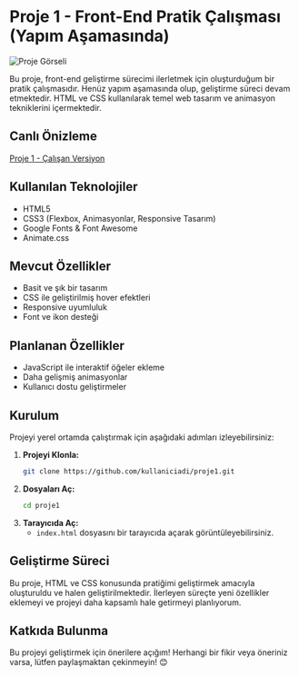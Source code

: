 # Proje 1 - Front-End Pratik Çalışması (Yapım Aşamasında)

![Proje Görseli](https://doganaylab.com/photos/projectstarcitizen.png)

Bu proje, front-end geliştirme sürecimi ilerletmek için oluşturduğum bir pratik çalışmasıdır. Henüz yapım aşamasında olup, geliştirme süreci devam etmektedir. HTML ve CSS kullanılarak temel web tasarım ve animasyon tekniklerini içermektedir.

## Canlı Önizleme
[Proje 1 - Çalışan Versiyon](https://proje1.doganaylab.com/)

## Kullanılan Teknolojiler
- HTML5
- CSS3 (Flexbox, Animasyonlar, Responsive Tasarım)
- Google Fonts & Font Awesome
- Animate.css

## Mevcut Özellikler
- Basit ve şık bir tasarım
- CSS ile geliştirilmiş hover efektleri
- Responsive uyumluluk
- Font ve ikon desteği

## Planlanan Özellikler
- JavaScript ile interaktif öğeler ekleme
- Daha gelişmiş animasyonlar
- Kullanıcı dostu geliştirmeler

## Kurulum
Projeyi yerel ortamda çalıştırmak için aşağıdaki adımları izleyebilirsiniz:
1. **Projeyi Klonla:**
    ```sh
    git clone https://github.com/kullaniciadi/proje1.git
    ```
2. **Dosyaları Aç:**
    ```sh
    cd proje1
    ```
3. **Tarayıcıda Aç:**
    - `index.html` dosyasını bir tarayıcıda açarak görüntüleyebilirsiniz.

## Geliştirme Süreci
Bu proje, HTML ve CSS konusunda pratiğimi geliştirmek amacıyla oluşturuldu ve halen geliştirilmektedir. İlerleyen süreçte yeni özellikler eklemeyi ve projeyi daha kapsamlı hale getirmeyi planlıyorum.

## Katkıda Bulunma
Bu projeyi geliştirmek için önerilere açığım! Herhangi bir fikir veya öneriniz varsa, lütfen paylaşmaktan çekinmeyin! 😊

